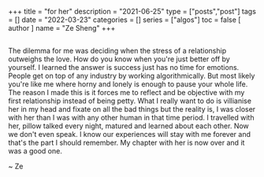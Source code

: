 +++
title = "for her"
description = "2021-06-25"
type = ["posts","post"]
tags = []
date = "2022-03-23"
categories = []
series = ["algos"]
toc = false 
[ author ]
  name = "Ze Sheng"
+++

## 

The dilemma for me was deciding when the stress of a relationship outweighs the love. How do you know when you're just better off by yourself. I learned the answer is success just has no time for emotions. People get on top of any industry by working algorithmically. But most likely you're like me where horny and lonely is enough to pause your whole life. The reason I made this is it forces me to reflect and be objective with my first relationship instead of being petty. What I really want to do is villianise her in my head and fixate on all the bad things but the reality is, I was closer with her than I was with any other human in that time period. I travelled with her, pillow talked every night, matured and learned about each other. Now we don't even speak. I know our experiences will stay with me forever and that's the part I should remember. My chapter with her is now over and it was a good one.

~ Ze
